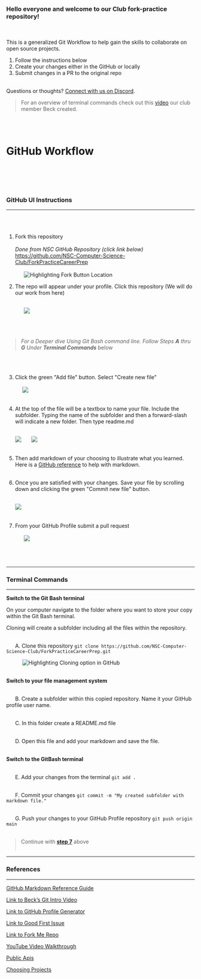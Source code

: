 ### Hello everyone and welcome to our Club fork-practice repository! 
<br></br>
This is a generalized Git Workflow to help gain the skills to collaborate on open source projects.

1. Follow the instructions below
2. Create your changes either in the GitHub or locally
3. Submit changes in a PR to the original repo
<br></br>

Questions or thoughts? <a href="https://discord.gg/xfeXTySSbX" target="_blank">Connect with us on Discord</a>.

> For an overview of terminal commands check out this <a href="https://www.youtube.com/watch?v=UDlIJkvOOPw&list=PL6k4gMRDdFjhHvq9Oulmyph2LezQMU4lg&index=3&t=2s" target="_blank">video</a> our club member Beck created.


<br></br>
# GitHub Workflow
<br></br>
---
### GitHub UI Instructions
---
<br></br>
1. Fork this repository<br></br>
   *Done from NSC GitHub Repository (click link below)*  
   <a href="https://github.com/NSC-Computer-Science-Club/ForkPracticeCareerPrep" target="_blank">https://github.com/NSC-Computer-Science-Club/ForkPracticeCareerPrep</a>
   <br></br>
   &nbsp;&nbsp;&nbsp;&nbsp;&nbsp; ![Highlighting Fork Button Location](readme_images/fork.png)


2. The repo will appear under your profile. Click this repository (We will do our work from here)<br></br>

   &nbsp;&nbsp;&nbsp;&nbsp;&nbsp; ![](readme_images/myProfileRepo.png)

<br></br>
   > *For a Deeper dive Using Git Bash command line. Follow Steps **A** thru **G** Under **Terminal Commands*** below
 
   <br></br>

3. Click the green "Add file" button. Select "Create new file"<br></br>
  &nbsp;&nbsp;&nbsp;&nbsp;&nbsp;![](readme_images/Adding%20file%20from%20UI.png)<br></br>

4. At the top of the file will be a textbox to name your file. Include the subfolder. Typing the name of the subfolder and then a forward-slash will indicate a new folder. Then type readme.md
<br></br>

 &nbsp;&nbsp;&nbsp;&nbsp;&nbsp; ![](readme_images/newFile.png)
 &nbsp;&nbsp;&nbsp;&nbsp;&nbsp; ![](readme_images/newFileWithFolder.png)
 <br></br>

5. Then add markdown of your choosing to illustrate what you learned. Here is a <a href="https://docs.github.com/en/get-started/writing-on-github/getting-started-with-writing-and-formatting-on-github/basic-writing-and-formatting-syntax" target="_blank">GitHub reference</a> to help with markdown.
<br></br>

6. Once you are satisfied with your changes. Save your file by scrolling down and clicking the green "Commit new file" button.
<br></br>

&nbsp;&nbsp;&nbsp;&nbsp;&nbsp; ![](readme_images/commit.png)
<br></br>

7. <a name="Step">From your GitHub Profile submit a pull request</a>
<br></br>
  &nbsp;&nbsp;&nbsp;&nbsp;&nbsp; ![](readme_images/pullRequest.png)
<br></br>
<br></br>

---
### Terminal Commands
---
**Switch to the Git Bash terminal**

   On your computer navigate to the folder where you want to store your copy within the Git Bash terminal. 
   
   Cloning will create a subfolder including all the files within the repository.
   <br></br>

  &nbsp;&nbsp;&nbsp;&nbsp;&nbsp; A. Clone this repository `git clone https://github.com/NSC-Computer-Science-Club/ForkPracticeCareerPrep.git`

  &nbsp;&nbsp;&nbsp;&nbsp;&nbsp;&nbsp;&nbsp;&nbsp;&nbsp;&nbsp; ![Highlighting Cloning option in GitHub](readme_images/clone.png)
  <br></br>

**Switch to your file management system**
<br></br>


  &nbsp;&nbsp;&nbsp;&nbsp;&nbsp; B. Create a subfolder within this copied repository. Name it your GitHub profile user name.<br></br>

  &nbsp;&nbsp;&nbsp;&nbsp;&nbsp; C. In this folder create a README.md file<br></br>

  &nbsp;&nbsp;&nbsp;&nbsp;&nbsp; D. Open this file and add your markdown and save the file.<br></br>


**Switch to the GitBash terminal**
<br></br>


 &nbsp;&nbsp;&nbsp;&nbsp;&nbsp; E. Add your changes from the terminal `git add .`<br></br>

 &nbsp;&nbsp;&nbsp;&nbsp;&nbsp; F. Commit your changes `git commit -m "My created subfolder with markdown file."`<br></br>

 &nbsp;&nbsp;&nbsp;&nbsp;&nbsp; G. Push your changes to your GitHub Profile repository `git push origin main`<br></br>


> Continue with <a href="/README.md/#Step">**step 7**</a> above
<br></br>

---
### References
---

[GitHub Markdown Reference Guide](https://docs.github.com/en/get-started/writing-on-github/getting-started-with-writing-and-formatting-on-github/basic-writing-and-formatting-syntax)

[Link to Beck’s Git Intro Video](https://www.youtube.com/watch?v=UDlIJkvOOPw&list=PL6k4gMRDdFjhHvq9Oulmyph2LezQMU4lg&index=3&t=2s)

[Link to GitHub Profile Generator](https://rahuldkjain.github.io/gh-profile-readme-generator/)

[Link to Good First Issue](https://goodfirstissues.com/)

[Link to Fork Me Repo](https://github.com/atapas/fork-me)

[YouTube Video Walkthrough](https://www.youtube.com/watch?v=h8suY-Osn8Q)

[Public Apis](https://github.com/public-apis/public-apis)

[Choosing Projects](https://github.com/collections/choosing-projects)





